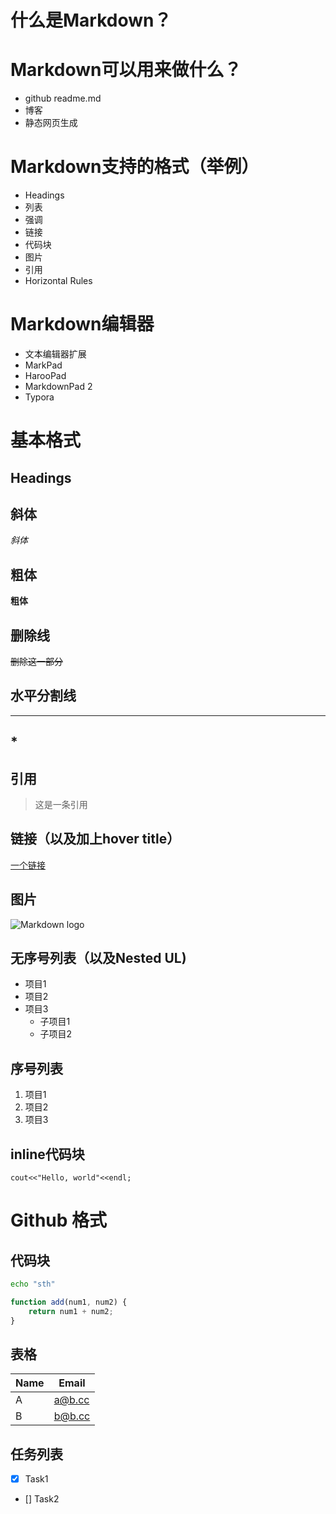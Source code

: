 # 什么是Markdown？
# Markdown可以用来做什么？
- github readme.md
- 博客
- 静态网页生成  

# Markdown支持的格式（举例）
- Headings
- 列表
- 强调
- 链接
- 代码块
- 图片
- 引用
- Horizontal Rules  

# Markdown编辑器
- 文本编辑器扩展
- MarkPad
- HarooPad
- MarkdownPad 2
- Typora  

# 基本格式
## Headings
## 斜体
*斜体*
## 粗体
**粗体**
## 删除线
~~删除这一部分~~
## 水平分割线
---
## \*
## 引用
> 这是一条引用
## 链接（以及加上hover title）
[一个链接](https://rebbachi.com "其实是我的网站的链接啦")
## 图片
![Markdown logo](https://markdown-here.com/img/icon256.png)

## 无序号列表（以及Nested UL)
* 项目1
* 项目2
* 项目3
	* 子项目1
	* 子项目2

## 序号列表
1. 项目1
1. 项目2
1. 项目3

## inline代码块
`cout<<"Hello, world"<<endl;`

# Github 格式
## 代码块
```bash
echo "sth"
```
```javascript
function add(num1, num2) {
	return num1 + num2;
}
```
## 表格
|Name|Email|
|----|-----|
|A|a@b.cc|
|B|b@b.cc|
## 任务列表
- [x] Task1
- [] Task2



